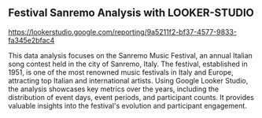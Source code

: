 ## Festival Sanremo Analysis with LOOKER-STUDIO

https://lookerstudio.google.com/reporting/9a5211f2-bf37-4577-9833-fa345e2bfac4


This data analysis focuses on the Sanremo Music Festival, an annual Italian song contest held in the city of Sanremo, Italy. The festival, established in 1951, is one of the most renowned music festivals in Italy and Europe, attracting top Italian and international artists. Using Google Looker Studio, the analysis showcases key metrics over the years, including the distribution of event days, event periods, and participant counts. It provides valuable insights into the festival's evolution and participant engagement.
